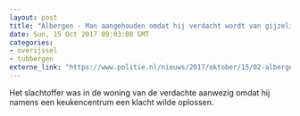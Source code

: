 ```yaml
---
layout: post
title: "Albergen - Man aangehouden omdat hij verdacht wordt van gijzeling, bedreiging en mishandeling"
date: Sun, 15 Oct 2017 09:03:00 GMT
categories: 
- overijssel 
- tubbergen 
externe_link: "https://www.politie.nl/nieuws/2017/oktober/15/02-albergen-man-aangehouden-omdat-hij-verdacht-wordt-van-gijzeling-bedreiging-en-mishandeling.html"
---
```


Het slachtoffer was in de woning van de verdachte aanwezig omdat hij namens een keukencentrum een klacht wilde oplossen.
